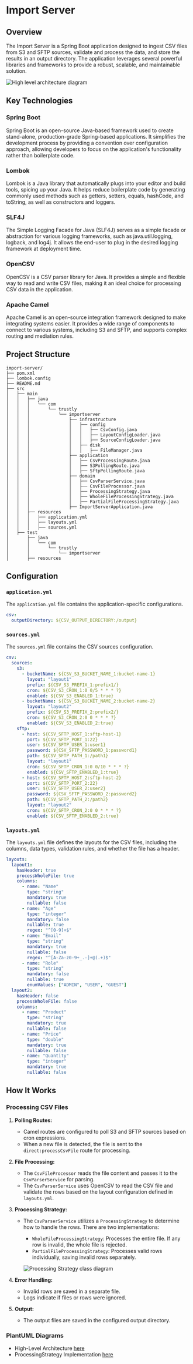 # Import Server

## Overview

The Import Server is a Spring Boot application designed to ingest CSV files from S3 and SFTP sources, validate and process the data, and store the results in an output directory. The application leverages several powerful libraries and frameworks to provide a robust, scalable, and maintainable solution.

![High level architecture diagram](docs/img/high-level-architecture.png "High-level architecture components diagram")

## Key Technologies

### Spring Boot
Spring Boot is an open-source Java-based framework used to create stand-alone, production-grade Spring-based applications. It simplifies the development process by providing a convention over configuration approach, allowing developers to focus on the application's functionality rather than boilerplate code.

### Lombok
Lombok is a Java library that automatically plugs into your editor and build tools, spicing up your Java. It helps reduce boilerplate code by generating commonly used methods such as getters, setters, equals, hashCode, and toString, as well as constructors and loggers.

### SLF4J
The Simple Logging Facade for Java (SLF4J) serves as a simple facade or abstraction for various logging frameworks, such as java.util.logging, logback, and log4j. It allows the end-user to plug in the desired logging framework at deployment time.

### OpenCSV
OpenCSV is a CSV parser library for Java. It provides a simple and flexible way to read and write CSV files, making it an ideal choice for processing CSV data in the application.

### Apache Camel
Apache Camel is an open-source integration framework designed to make integrating systems easier. It provides a wide range of components to connect to various systems, including S3 and SFTP, and supports complex routing and mediation rules.

## Project Structure

```
import-server/
├── pom.xml
├── lombok.config
├── README.md
├── src
│   ├── main
│   │   ├── java
│   │   │   └── com
│   │   │       └── trustly
│   │   │           └── importserver
│   │   │               ├── infrastructure
│   │   │               │   ├── config
│   │   │               │   │   ├── CsvConfig.java
│   │   │               │   │   ├── LayoutConfigLoader.java
│   │   │               │   │   ├── SourceConfigLoader.java
│   │   │               │   ├── disk
│   │   │               │   │   ├── FileManager.java
│   │   │               ├── application
│   │   │               │   ├── CsvProcessingRoute.java
│   │   │               │   ├── S3PollingRoute.java
│   │   │               │   ├── SftpPollingRoute.java
│   │   │               ├── domain
│   │   │               │   ├── CsvParserService.java
│   │   │               │   ├── CsvFileProcessor.java
│   │   │               │   ├── ProcessingStrategy.java
│   │   │               │   ├── WholeFileProcessingStrategy.java
│   │   │               │   ├── PartialFileProcessingStrategy.java
│   │   │               ├── ImportServerApplication.java
│   │   ├── resources
│   │   │   ├── application.yml
│   │   │   ├── layouts.yml
│   │   │   ├── sources.yml
│   ├── test
│       ├── java
│       │   └── com
│       │       └── trustly
│       │           └── importserver
│       ├── resources
```

## Configuration

### `application.yml`

The `application.yml` file contains the application-specific configurations.

```yaml
csv:
  outputDirectory: ${CSV_OUTPUT_DIRECTORY:/output}
```

### `sources.yml`

The `sources.yml` file contains the CSV sources configuration.

```yaml
csv:
  sources:
    s3:
      - bucketName: ${CSV_S3_BUCKET_NAME_1:bucket-name-1}
        layout: "layout1"
        prefix: ${CSV_S3_PREFIX_1:prefix1/}
        cron: ${CSV_S3_CRON_1:0 0/5 * * * ?}
        enabled: ${CSV_S3_ENABLED_1:true}
      - bucketName: ${CSV_S3_BUCKET_NAME_2:bucket-name-2}
        layout: "layout2"
        prefix: ${CSV_S3_PREFIX_2:prefix2/}
        cron: ${CSV_S3_CRON_2:0 0 * * * ?}
        enabled: ${CSV_S3_ENABLED_2:true}
    sftp:
      - host: ${CSV_SFTP_HOST_1:sftp-host-1}
        port: ${CSV_SFTP_PORT_1:22}
        user: ${CSV_SFTP_USER_1:user1}
        password: ${CSV_SFTP_PASSWORD_1:password1}
        path: ${CSV_SFTP_PATH_1:/path1}
        layout: "layout1"
        cron: ${CSV_SFTP_CRON_1:0 0/10 * * * ?}
        enabled: ${CSV_SFTP_ENABLED_1:true}
      - host: ${CSV_SFTP_HOST_2:sftp-host-2}
        port: ${CSV_SFTP_PORT_2:22}
        user: ${CSV_SFTP_USER_2:user2}
        password: ${CSV_SFTP_PASSWORD_2:password2}
        path: ${CSV_SFTP_PATH_2:/path2}
        layout: "layout2"
        cron: ${CSV_SFTP_CRON_2:0 0 * * * ?}
        enabled: ${CSV_SFTP_ENABLED_2:true}
```

### `layouts.yml`

The `layouts.yml` file defines the layouts for the CSV files, including the columns, data types, validation rules, and whether the file has a header.

```yaml
layouts:
  layout1:
    hasHeader: true
    processWholeFile: true
    columns:
      - name: "Name"
        type: "string"
        mandatory: true
        nullable: false
      - name: "Age"
        type: "integer"
        mandatory: false
        nullable: true
        regex: "^[0-9]+$"
      - name: "Email"
        type: "string"
        mandatory: true
        nullable: false
        regex: "^[A-Za-z0-9+_.-]+@(.+)$"
      - name: "Role"
        type: "string"
        mandatory: false
        nullable: true
        enumValues: ["ADMIN", "USER", "GUEST"]
  layout2:
    hasHeader: false
    processWholeFile: false
    columns:
      - name: "Product"
        type: "string"
        mandatory: true
        nullable: false
      - name: "Price"
        type: "double"
        mandatory: true
        nullable: false
      - name: "Quantity"
        type: "integer"
        mandatory: true
        nullable: false
```

## How It Works

### Processing CSV Files

1. **Polling Routes:** 
   - Camel routes are configured to poll S3 and SFTP sources based on cron expressions.
   - When a new file is detected, the file is sent to the `direct:processCsvFile` route for processing.

2. **File Processing:** 
   - The `CsvFileProcessor` reads the file content and passes it to the `CsvParserService` for parsing.
   - The `CsvParserService` uses OpenCSV to read the CSV file and validate the rows based on the layout configuration defined in `layouts.yml`.

3. **Processing Strategy:** 
   - The `CsvParserService` utilizes a `ProcessingStrategy` to determine how to handle the rows. There are two implementations:
     - `WholeFileProcessingStrategy`: Processes the entire file. If any row is invalid, the whole file is rejected.
     - `PartialFileProcessingStrategy`: Processes valid rows individually, saving invalid rows separately.

     ![Processing Strategy class diagram](docs/img/processing-strategy.png "Processing Strategy class diagram")


4. **Error Handling:** 
   - Invalid rows are saved in a separate file.
   - Logs indicate if files or rows were ignored.

5. **Output:** 
   - The output files are saved in the configured output directory.

### PlantUML Diagrams

* High-Level Architecture [here](docs/plantuml/high-level-architecture.puml)
* ProcessingStrategy Implementation [here](docs/plantuml/processing-strategy.puml)

